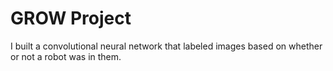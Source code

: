 # GROW Project
I built a convolutional neural network that labeled images based on whether or not a robot was in them. 
